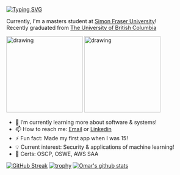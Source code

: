 [![Typing SVG](https://readme-typing-svg.herokuapp.com?color=1145F7&center=true&vCenter=true&lines=Hi+there%2C+I'm+Omar!+%F0%9F%91%8B)](https://git.io/typing-svg)

Currently, I'm a masters student at [Simon Fraser University](https://www.sfu.ca/)!\
Recently graduated from [The University of British Columbia](https://www.ubc.ca/)

<img src="https://www.sfu.ca/content/sfu/communicators-toolkit/guides/brand-guide/logos/jcr:content/main_content/image.img.2000.high.png/1624470962174.png" alt="drawing" width="200"/> <img src="https://brand3.sites.olt.ubc.ca/files/2018/09/5NarrowLogo_ex_768.png" alt="drawing" width="200"/>

- 🔭 I’m currently learning more about software & systems!
- 📫 How to reach me: <a href="mailto:omar2535@alum.ubc.ca">Email</a> or [Linkedin](https://www.linkedin.com/in/omar2535/)
- ⚡ Fun fact: Made my first app when I was 15!
- 💡 Current interest: Security & applications of machine learning!
- 🧾 Certs: OSCP, OSWE, AWS SAA

[![GitHub Streak](http://github-readme-streak-stats.herokuapp.com?user=omar2535&fire=00C2DD&dates=95DD49&sideNums=DD2727)](https://git.io/streak-stats)
[![trophy](https://github-profile-trophy.vercel.app/?username=omar2535&row=1)](https://github.com/ryo-ma/github-profile-trophy)
[![Omar's github stats](https://github-readme-stats.vercel.app/api?username=omar2535&count_private=true)](https://github.com/anuraghazra/github-readme-stats)
